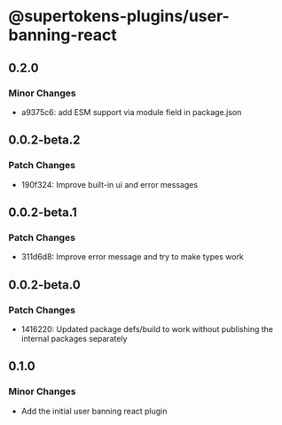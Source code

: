 # @supertokens-plugins/user-banning-react

## 0.2.0

### Minor Changes

- a9375c6: add ESM support via module field in package.json

## 0.0.2-beta.2

### Patch Changes

- 190f324: Improve built-in ui and error messages

## 0.0.2-beta.1

### Patch Changes

- 311d6d8: Improve error message and try to make types work

## 0.0.2-beta.0

### Patch Changes

- 1416220: Updated package defs/build to work without publishing the internal packages separately

## 0.1.0

### Minor Changes

- Add the initial user banning react plugin
